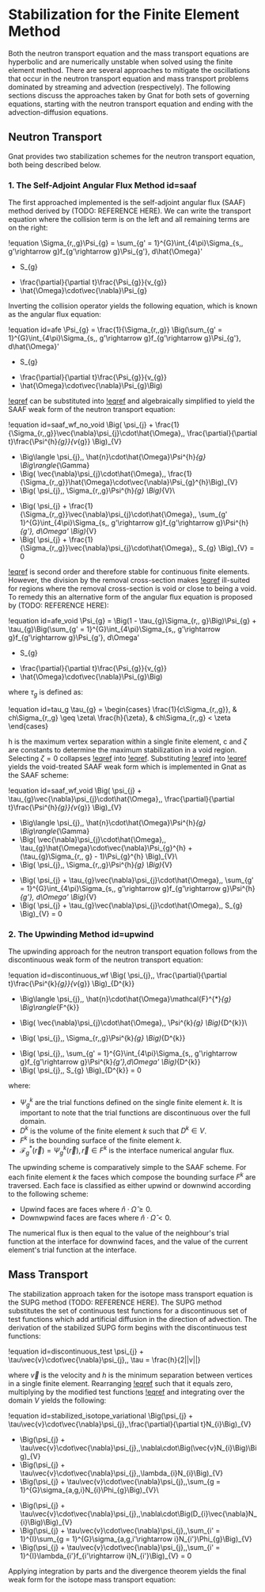 # Stabilization for the Finite Element Method

Both the neutron transport equation and the mass transport equations are
hyperbolic and are numerically unstable when solved using the finite element
method. There are several approaches to mitigate the oscillations that occur in
the neutron transport equation and mass transport problems dominated by
streaming and advection (respectively). The following sections discuss the approaches taken by
Gnat for both sets of governing equations, starting with the neutron transport
equation and ending with the advection-diffusion equations.

## Neutron Transport

Gnat provides two stabilization schemes for the neutron transport equation, both being described below.

### 1. The Self-Adjoint Angular Flux Method id=saaf

The first approached implemented is the self-adjoint angular flux (SAAF) method
derived by (TODO: REFERENCE HERE). We can write the transport equation where
the collision term is on the left and all remaining terms are on the right:

!equation
\Sigma_{r,\,g}\Psi_{g} =
\sum_{g' = 1}^{G}\int_{4\pi}\Sigma_{s,\, g'\rightarrow g}f_{g'\rightarrow g}\Psi_{g'}\, d\hat{\Omega}'
+ S_{g}
- \frac{\partial}{\partial t}\frac{\Psi_{g}}{v_{g}}
- \hat{\Omega}\cdot\vec{\nabla}\Psi_{g}

Inverting the collision operator yields the following equation, which is known
as the angular flux equation:

!equation id=afe
\Psi_{g} = \frac{1}{\Sigma_{r,\,g}}
\Big(\sum_{g' = 1}^{G}\int_{4\pi}\Sigma_{s,\, g'\rightarrow g}f_{g'\rightarrow g}\Psi_{g'}\, d\hat{\Omega}'
+ S_{g}
- \frac{\partial}{\partial t}\frac{\Psi_{g}}{v_{g}}
- \hat{\Omega}\cdot\vec{\nabla}\Psi_{g}\Big)

[!eqref](afe) can be substituted into [!eqref](equations.md#nte_wf) and
algebraically simplified to yield the SAAF weak form of the neutron transport equation:

!equation id=saaf_wf_no_void
\Big( \psi_{j} + \frac{1}{\Sigma_{r,\,g}}\vec{\nabla}\psi_{j}\cdot\hat{\Omega},\, \frac{\partial}{\partial t}\frac{\Psi^{h}_{g}}{v_{g}} \Big)_{V}
+ \Big\langle \psi_{j},\, \hat{n}\cdot\hat{\Omega}\Psi^{h}_{g} \Big\rangle_{\Gamma}
+ \Big( \vec{\nabla}\psi_{j}\cdot\hat{\Omega},\, \frac{1}{\Sigma_{r,\,g}}\hat{\Omega}\cdot\vec{\nabla}\Psi_{g}^{h}\Big)_{V}
+ \Big( \psi_{j},\, \Sigma_{r,\,g}\Psi^{h}_{g} \Big)_{V}\\
- \Big( \psi_{j} + \frac{1}{\Sigma_{r,\,g}}\vec{\nabla}\psi_{j}\cdot\hat{\Omega},\, \sum_{g' 1}^{G}\int_{4\pi}\Sigma_{s,\, g'\rightarrow g}f_{g'\rightarrow g}\Psi^{h}_{g'}\, d\Omega' \Big)_{V}
- \Big( \psi_{j} + \frac{1}{\Sigma_{r,\,g}}\vec{\nabla}\psi_{j}\cdot\hat{\Omega},\, S_{g} \Big)_{V} = 0

[!eqref](saaf_wf_no_void) is second order and therefore stable for
continuous finite elements. However, the division by the removal cross-section
makes [!eqref](saaf_wf_no_void) ill-suited for regions where the removal
cross-section is void or close to being a void. To remedy this an alternative form of the
angular flux equation is proposed by (TODO: REFERENCE HERE):

!equation id=afe_void
\Psi_{g} = \Big(1 - \tau_{g}\Sigma_{r,\, g}\Big)\Psi_{g} +
\tau_{g}\Big(\sum_{g' = 1}^{G}\int_{4\pi}\Sigma_{s,\, g'\rightarrow g}f_{g'\rightarrow g}\Psi_{g'}\, d\Omega'
+ S_{g}
- \frac{\partial}{\partial t}\frac{\Psi_{g}}{v_{g}}
- \hat{\Omega}\cdot\vec{\nabla}\Psi_{g}\Big)

where $\tau_{g}$ is defined as:

!equation id=tau_g
\tau_{g} =
\begin{cases}
\frac{1}{c\Sigma_{r,\,g}}, & ch\Sigma_{r,\,g} \geq \zeta\\
\frac{h}{\zeta}, & ch\Sigma_{r,\,g} < \zeta
\end{cases}

h is the maximum vertex separation within a single finite element, c and $\zeta$
are constants to determine the maximum stabilization in a void region. Selecting
$\zeta = 0$ collapses [!eqref](afe_void) into [!eqref](afe). Substituting
[!eqref](afe_void) into [!eqref](equations.md#nte_wf) yields the void-treated SAAF weak form which is implemented in Gnat as the SAAF scheme:

!equation id=saaf_wf_void
\Big( \psi_{j} + \tau_{g}\vec{\nabla}\psi_{j}\cdot\hat{\Omega},\, \frac{\partial}{\partial t}\frac{\Psi^{h}_{g}}{v_{g}} \Big)_{V}
+ \Big\langle \psi_{j},\, \hat{n}\cdot\hat{\Omega}\Psi^{h}_{g} \Big\rangle_{\Gamma}
+ \Big( \vec{\nabla}\psi_{j}\cdot\hat{\Omega},\, \tau_{g}\hat{\Omega}\cdot\vec{\nabla}\Psi_{g}^{h} + (\tau_{g}\Sigma_{r,\, g} - 1)\Psi_{g}^{h} \Big)_{V}\\
+ \Big( \psi_{j},\, \Sigma_{r,\,g}\Psi^{h}_{g} \Big)_{V}
- \Big( \psi_{j} + \tau_{g}\vec{\nabla}\psi_{j}\cdot\hat{\Omega},\, \sum_{g' = 1}^{G}\int_{4\pi}\Sigma_{s,\, g'\rightarrow g}f_{g'\rightarrow g}\Psi^{h}_{g'}\, d\Omega' \Big)_{V}
- \Big( \psi_{j} + \tau_{g}\vec{\nabla}\psi_{j}\cdot\hat{\Omega},\, S_{g} \Big)_{V} = 0

### 2. The Upwinding Method id=upwind

The upwinding approach for the neutron transport equation follows from the
discontinuous weak form of the neutron transport equation:

!equation id=discontinuous_wf
\Big( \psi_{j},\, \frac{\partial}{\partial t}\frac{\Psi^{k}_{g}}{v_{g}} \Big)_{D^{k}}
+ \Big\langle \psi_{j},\, \hat{n}\cdot\hat{\Omega}\mathcal{F}^{*}_{g} \Big\rangle_{F^{k}}
- \Big( \vec{\nabla}\psi_{j}\cdot\hat{\Omega},\, \Psi^{k}_{g} \Big)_{D^{k}}\\
+ \Big( \psi_{j},\, \Sigma_{r,\,g}\Psi^{k}_{g} \Big)_{D^{k}}
- \Big( \psi_{j},\, \sum_{g' = 1}^{G}\int_{4\pi}\Sigma_{s,\, g'\rightarrow g}f_{g'\rightarrow g}\Psi^{k}_{g'}\,d\Omega' \Big)_{D^{k}}
- \Big( \psi_{j},\, S_{g} \Big)_{D^{k}} = 0

where:

- $\Psi^{k}_{g}$ are the trial functions defined on the single finite element $k$.
  It is important to note that the trial functions are discontinuous over the full domain.
- $D^{k}$ is the volume of the finite element $k$ such that $D^{k}\in V$.
- $F^{k}$ is the bounding surface of the finite element $k$.
- $\mathcal{F}^{*}_{g}(\vec{r}) = \Psi^{k}_{g}(\vec{r}),\, \vec{r}\in F^{k}$
  is the interface numerical angular flux.

The upwinding scheme is comparatively simple to the SAAF scheme. For each finite
element $k$ the faces which compose the bounding surface $F^{k}$ are traversed.
Each face is classified as either upwind or downwind according to the
following scheme:

- Upwind faces are faces where $\hat{n}\cdot\hat{\Omega} \geq 0$.
- Downwpwind faces are faces where $\hat{n}\cdot\hat{\Omega} \lt 0$.

The numerical flux is then equal to the value of the neighbour's trial function
at the interface for downwind faces, and the value of the current element's
trial function at the interface.

## Mass Transport

The stabilization approach taken for the isotope mass transport equation is the SUPG method (TODO: REFERENCE HERE). The SUPG method substitutes the set of continuous test functions for a discontinuous set of test functions which add artificial diffusion in the direction of advection. The derivation of the stabilized SUPG form begins with the discontinuous test functions:

!equation id=discontinuous_test
\psi_{j} + \tau\vec{v}\cdot\vec{\nabla}\psi_{j},\, \tau = \frac{h}{2||v||}

where $\vec{v}$ is the velocity and $h$ is the minimum separation between vertices in a single finite element. Rearranging [!eqref](equations.md#isotope_transport) such that it equals zero, multiplying by the modified test functions [!eqref](discontinuous_test) and integrating over the domain $V$ yields the following:

!equation id=stabilized_isotope_variational
\Big(\psi_{j} + \tau\vec{v}\cdot\vec{\nabla}\psi_{j},\,\frac{\partial}{\partial t}N_{i}\Big)_{V}
+ \Big(\psi_{j} + \tau\vec{v}\cdot\vec{\nabla}\psi_{j},\,\nabla\cdot\Big(\vec{v}N_{i}\Big)\Big)_{V}
+ \Big(\psi_{j} + \tau\vec{v}\cdot\vec{\nabla}\psi_{j},\,\lambda_{i}N_{i}\Big)_{V}
+ \Big(\psi_{j} + \tau\vec{v}\cdot\vec{\nabla}\psi_{j},\,\sum_{g = 1}^{G}\sigma_{a,g,i}N_{i}\Phi_{g}\Big)_{V}\\
- \Big(\psi_{j} + \tau\vec{v}\cdot\vec{\nabla}\psi_{j},\,\nabla\cdot\Big(D_{i}\vec{\nabla}N_{i}\Big)\Big)_{V}
- \Big(\psi_{j} + \tau\vec{v}\cdot\vec{\nabla}\psi_{j},\,\sum_{i' = 1}^{I}\sum_{g = 1}^{G}\sigma_{a,g,i'\rightarrow i}N_{i'}\Phi_{g}\Big)_{V}
- \Big(\psi_{j} + \tau\vec{v}\cdot\vec{\nabla}\psi_{j},\,\sum_{i' = 1}^{I}\lambda_{i'}f_{i'\rightarrow i}N_{i'}\Big)_{V}
= 0

Applying integration by parts and the divergence theorem yields the final weak form for the isotope mass transport equation:
